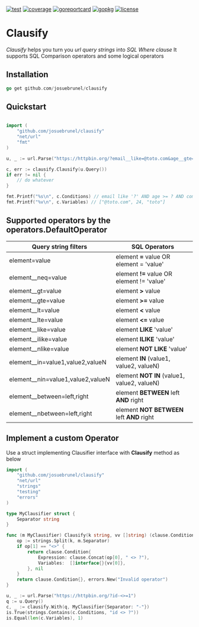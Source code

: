 [![test](https://github.com/josuebrunel/clausify/workflows/test/badge.svg)](https://github.com/josuebrunel/clausify/actions?query=workflow%3Atest)
[![coverage](https://coveralls.io/repos/github/josuebrunel/clausify/badge.svg?branch=main)](https://coveralls.io/github/josuebrunel/clausify?branch=main)
[![goreportcard](https://goreportcard.com/badge/github.com/josuebrunel/clausify)](https://goreportcard.com/report/github.com/josuebrunel/clausify)
[![gopkg](https://pkg.go.dev/badge/github.com/josuebrunel/clausify.svg)](https://pkg.go.dev/github.com/josuebrunel/clausify)
[![license](https://img.shields.io/badge/License-MIT-blue.svg)](https://github.com/josuebrunel/clausify/blob/master/LICENSE)

# Clausify

*Clausify* helps you turn you *url query strings* into *SQL Where clause*
It supports SQL Comparison operators and some logical operators

## Installation

```go
go get github.com/josuebrunel/clausify
```

## Quickstart

```go

import (
    "github.com/josuebrunel/clausify"
    "net/url"
    "fmt"
)

u, _ := url.Parse("https://httpbin.org/?email__like=@toto.com&age__gte=24&company=toto")

c, err := clausify.Clausify(u.Query())
if err != nil {
    // do whatever
}

fmt.Printf("%s\n", c.Conditions) // email like '?' AND age >= ? AND company = '?'
fmt.Printf("%v\n", c.Variables) // ["@toto.com", 24, "toto"]
```

## Supported operators by the operators.DefaultOperator

| Query string filters                      | SQL Operators                                   |
|-------------------------------------------|-------------------------------------------------|
| element=value                             | element **=** value OR element = 'value'        |
| element__neq=value                        | element **!=** value OR element != 'value'      |
| element__gt=value                         | element **>** value                             |
| element__gte=value                        | element **>=** value                            |
| element__lt=value                         | element **<** value                             |
| element__lte=value                        | element **<=** value                            |
| element__like=value                       | element **LIKE** 'value'                        |
| element__ilike=value                      | element **ILIKE** 'value'                       |
| element__nlike=value                      | element **NOT LIKE** 'value'                    |
| element__in=value1,value2,valueN          | element **IN** (value1, value2, valueN)         |
| element__nin=value1,value2,valueN         | element **NOT IN** (value1, value2, valueN)     |
| element__between=left,right               | element **BETWEEN** left **AND** right          |
| element__nbetween=left,right              | element **NOT BETWEEN** left **AND** right      |

## Implement a custom Operator

Use a struct implementing Clausifier interface with **Clausify** method as below

```go
import (
    "github.com/josuebrunel/clausify"
    "net/url"
    "strings"
    "testing"
    "errors"
)

type MyClausifier struct {
	Separator string
}

func (m MyClausifier) Clausify(k string, vv []string) (clause.Condition, error) {
	op := strings.Split(k, m.Separator)
	if op[1] == "<>" {
		return clause.Condition{
			Expression: clause.Concat(op[0], " <> ?"),
			Variables:  []interface{}{vv[0]},
		}, nil
	}
	return clause.Condition{}, errors.New("Invalid operator")
}

u, _ := url.Parse("https://httpbin.org/?id-<>=1")
q := u.Query()
c, _ := clausify.With(q, MyClausifier{Separator: "-"})
is.True(strings.Contains(c.Conditions, "id <> ?"))
is.Equal(len(c.Variables), 1)
```
